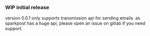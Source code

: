 ### WIP initial release

version 0.0.1 only supports transmission api for sending emails.
as sparkpost has a huge api, please open an issue on gitlab if you need support.
